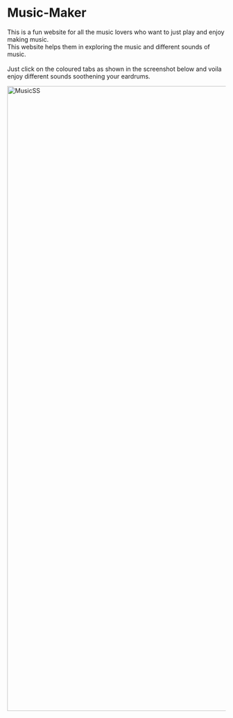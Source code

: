 # Music-Maker
This is a fun website for all the music lovers who want to just play and enjoy making music.<br>This website helps them in exploring the music and different sounds of music.
<br>
<br>
Just click on the coloured tabs as shown in the screenshot below and voila enjoy different sounds soothening your eardrums.

<img width="1440" alt="MusicSS" src="https://user-images.githubusercontent.com/48343991/161942623-17df77ec-85e0-4e3e-9f92-d2574a988242.png">
